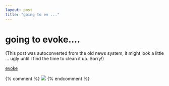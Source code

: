 ```yaml
---
layout: post
title: "going to ev ..."
---
```

<h1>going to evoke....</h1>
(This post was autoconverted from the old news system,
it might look a little ... ugly until I find the time
to clean it up.
Sorry!)

[evoke](http://banner.evoke-net.de/click/4/)

{% comment %}
    <a href="http://banner.evoke-net.de/click/4/"><img src="http://banner.evoke-net.de/view/4/420_white.gif"></a>
{% endcomment %}


